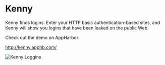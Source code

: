 Kenny
=====

Kenny finds logins. Enter your HTTP basic authentication-based sites, and Kenny will show you logins that have been leaked on the public Web.

Check out the demo on AppHarbor:

<http://kenny.apphb.com/>

![Kenny Loggins](https://dl.dropboxusercontent.com/u/93604/img/kenny-loggins-ascii.png "Kenny is watching you.")

